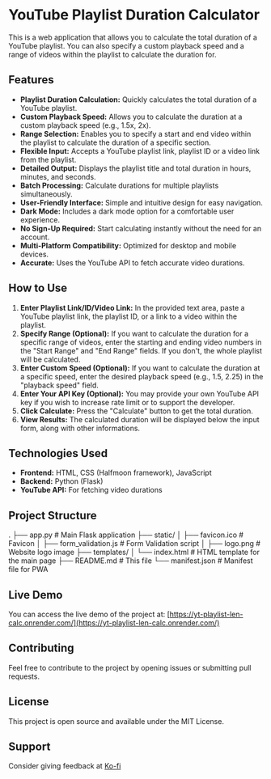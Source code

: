 # YouTube Playlist Duration Calculator

This is a web application that allows you to calculate the total duration of a YouTube playlist. You can also specify a custom playback speed and a range of videos within the playlist to calculate the duration for.

## Features

- **Playlist Duration Calculation:** Quickly calculates the total duration of a YouTube playlist.
- **Custom Playback Speed:**  Allows you to calculate the duration at a custom playback speed (e.g., 1.5x, 2x).
- **Range Selection:**  Enables you to specify a start and end video within the playlist to calculate the duration of a specific section.
- **Flexible Input:** Accepts a YouTube playlist link, playlist ID or a video link from the playlist.
- **Detailed Output:** Displays the playlist title and total duration in hours, minutes, and seconds.
- **Batch Processing:** Calculate durations for multiple playlists simultaneously.
- **User-Friendly Interface:** Simple and intuitive design for easy navigation.
- **Dark Mode:** Includes a dark mode option for a comfortable user experience.
- **No Sign-Up Required:** Start calculating instantly without the need for an account.
- **Multi-Platform Compatibility:** Optimized for desktop and mobile devices.
- **Accurate:** Uses the YouTube API to fetch accurate video durations.

## How to Use

1. **Enter Playlist Link/ID/Video Link:** In the provided text area, paste a YouTube playlist link, the playlist ID, or a link to a video within the playlist.
2. **Specify Range (Optional):** If you want to calculate the duration for a specific range of videos, enter the starting and ending video numbers in the "Start Range" and "End Range" fields. If you don't, the whole playlist will be calculated.
3. **Enter Custom Speed (Optional):** If you want to calculate the duration at a specific speed, enter the desired playback speed (e.g., 1.5, 2.25) in the "playback speed" field.
4. **Enter Your API Key (Optional):** You may provide your own YouTube API key if you wish to increase rate limit or to support the developer.
5. **Click Calculate:**  Press the "Calculate" button to get the total duration.
6. **View Results:** The calculated duration will be displayed below the input form, along with other informations.

## Technologies Used

- **Frontend:** HTML, CSS (Halfmoon framework), JavaScript
- **Backend:** Python (Flask)
- **YouTube API:** For fetching video durations

## Project Structure
   .
├── app.py           # Main Flask application
├── static/
│   ├── favicon.ico      # Favicon
│   ├── form_validation.js  # Form Validation script 
│   ├── logo.png       # Website logo image
├── templates/
│   └── index.html     # HTML template for the main page
├── README.md          # This file
└── manifest.json      # Manifest file for PWA



## Live Demo

You can access the live demo of the project at: [https://yt-playlist-len-calc.onrender.com/](https://yt-playlist-len-calc.onrender.com/)

## Contributing

Feel free to contribute to the project by opening issues or submitting pull requests.

## License

This project is open source and available under the MIT License.

## Support

Consider giving feedback at [Ko-fi](https://ko-fi.com/anuragyadav)
